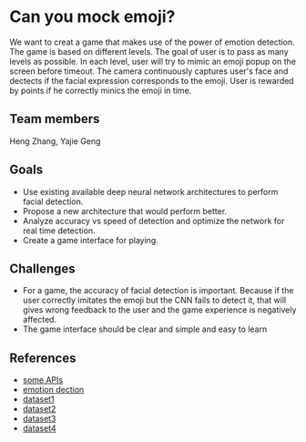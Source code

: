 # Can you mock emoji?
We want to creat a game that makes use of the power of emotion detection. The game is based on different levels. The goal of user is to pass as many levels as possible. In each level, user will try to mimic an emoji popup on the screen before timeout. The camera continuously captures user's face and dectects if the facial expression corresponds to the emoji. User is rewarded by points if he correctly minics the emoji in time.

## Team members
Heng Zhang, Yajie Geng

## Goals
* Use existing available deep neural network architectures to perform facial detection.
* Propose a new architecture that would perform better.
* Analyze accuracy vs speed of detection and optimize the network for real time detection.
* Create a game interface for playing.

## Challenges
* For a game, the accuracy of facial detection is important. Because if the user correctly imitates the emoji but the CNN fails to detect it, that will gives wrong feedback to the user and the game experience is negatively affected.
* The game interface should be clear and simple and easy to learn

## References
* [some APIs](https://nordicapis.com/20-emotion-recognition-apis-that-will-leave-you-impressed-and-concerned/)
* [emotion dection](https://www.kaggle.com/c/emotion-detection-from-facial-expressions)
* [dataset1](http://vis-www.cs.umass.edu/lfw/#download)
* [dataset2](http://www.kasrl.org/jaffe.html)
* [dataset3](http://cvit.iiit.ac.in/projects/IMFDB/)
* [dataset4](http://vision.ucsd.edu/~iskwak/ExtYaleDatabase/ExtYaleB.html)
